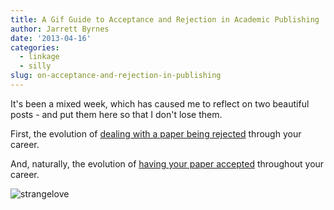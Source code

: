 ```yaml
---
title: A Gif Guide to Acceptance and Rejection in Academic Publishing
author: Jarrett Byrnes
date: '2013-04-16'
categories:
  - linkage
  - silly
slug: on-acceptance-and-rejection-in-publishing
---
```


It's been a mixed week, which has caused me to reflect on two beautiful posts - and put them here so that I don't lose them.

First, the evolution of [dealing with a paper being rejected](http://researchinprogress.tumblr.com/post/33946389387/we-regret-to-inform-you-that-your-paper-has-not-been) through your career.

And, naturally, the evolution of [having your paper accepted](http://researchinprogress.tumblr.com/post/33884075941/we-are-pleased-to-inform-you-that-your-paper-has-been) throughout your career.

![strangelove](http://www.imachordata.com/wp-content/uploads/2013/04/strangelove.gif)
